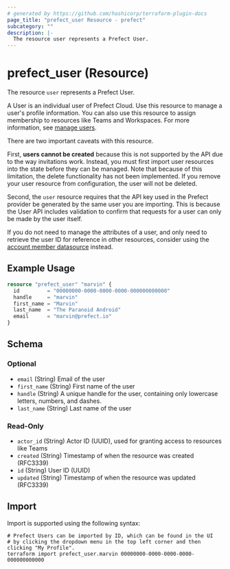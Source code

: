 ```yaml
---
# generated by https://github.com/hashicorp/terraform-plugin-docs
page_title: "prefect_user Resource - prefect"
subcategory: ""
description: |-
  The resource user represents a Prefect User.
---
```


# prefect_user (Resource)

The resource `user` represents a Prefect User.

A User is an individual user of Prefect Cloud. Use this resource to manage a
user's profile information. You can also use this resource to assign membership
to resources like Teams and Workspaces. For more information, see
[manage users](https://docs.prefect.io/v3/manage/cloud/manage-users/users).

There are two important caveats with this resource.

First, **users cannot be created** because this is not supported by the API due
to the way invitations work. Instead, you must first import user resources into
the state before they can be managed. Note that because of this limitation,
the delete functionality has not been implemented. If you remove your user
resource from configuration, the user will not be deleted.

Second, the `user` resource requires that the API key used in the Prefect
provider be generated by the same user you are importing. This is because the
User API includes validation to confirm that requests for a user can only be
made by the user itself.

If you do not need to manage the attributes of a user, and only need to
retrieve the user ID for reference in other resources, consider using the
[account member datasource](./docs/data-sources/account_member.md) instead.

## Example Usage

```terraform
resource "prefect_user" "marvin" {
  id         = "00000000-0000-0000-0000-000000000000"
  handle     = "marvin"
  first_name = "Marvin"
  last_name  = "The Paranoid Android"
  email      = "marvin@prefect.io"
}
```

<!-- schema generated by tfplugindocs -->
## Schema

### Optional

- `email` (String) Email of the user
- `first_name` (String) First name of the user
- `handle` (String) A unique handle for the user, containing only lowercase letters, numbers, and dashes.
- `last_name` (String) Last name of the user

### Read-Only

- `actor_id` (String) Actor ID (UUID), used for granting access to resources like Teams
- `created` (String) Timestamp of when the resource was created (RFC3339)
- `id` (String) User ID (UUID)
- `updated` (String) Timestamp of when the resource was updated (RFC3339)

## Import

Import is supported using the following syntax:

```shell
# Prefect Users can be imported by ID, which can be found in the UI
# by clicking the dropdown menu in the top left corner and then clicking "My Profile".
terraform import prefect_user.marvin 00000000-0000-0000-0000-000000000000
```
